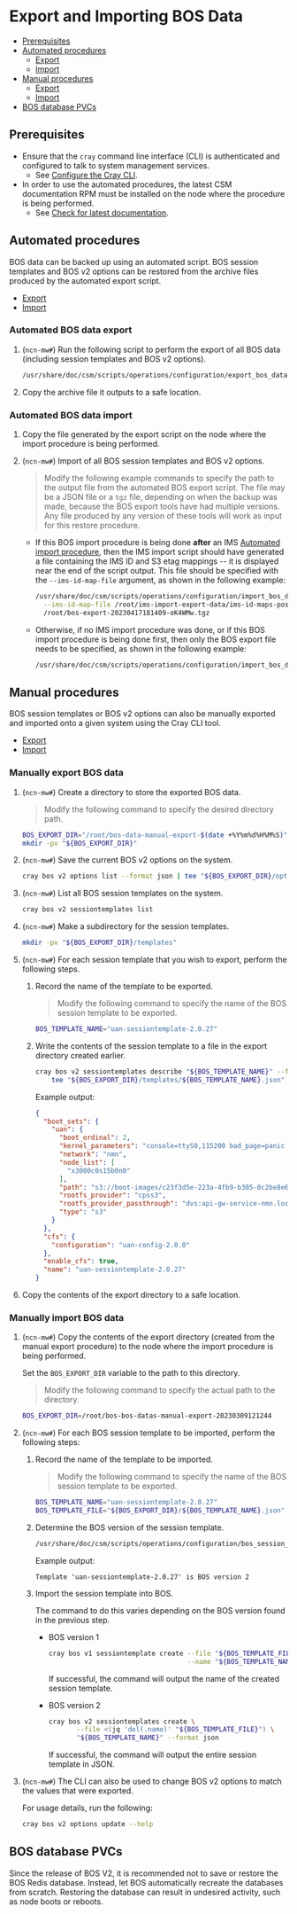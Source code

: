 # Export and Importing BOS Data

- [Prerequisites](#prerequisites)
- [Automated procedures](#automated-procedures)
  - [Export](#automated-bos-data-export)
  - [Import](#automated-bos-data-import)
- [Manual procedures](#manual-procedures)
  - [Export](#manually-export-bos-data)
  - [Import](#manually-import-bos-data)
- [BOS database PVCs](#bos-database-pvcs)

## Prerequisites

- Ensure that the `cray` command line interface (CLI) is authenticated and configured to talk to system management services.
  - See [Configure the Cray CLI](../configure_cray_cli.md).
- In order to use the automated procedures, the latest CSM documentation RPM must be installed on the node where the procedure is being performed.
  - See [Check for latest documentation](../../update_product_stream/README.md#check-for-latest-documentation).

## Automated procedures

BOS data can be backed up using an automated script. BOS session templates and BOS v2 options can be restored from the archive files produced by
the automated export script.

- [Export](#automated-bos-data-export)
- [Import](#automated-bos-data-import)

### Automated BOS data export

1. (`ncn-mw#`) Run the following script to perform the export of all BOS data (including session templates and BOS v2 options).

   ```bash
   /usr/share/doc/csm/scripts/operations/configuration/export_bos_data.sh
   ```

1. Copy the archive file it outputs to a safe location.

### Automated BOS data import

1. Copy the file generated by the export script on the node where the import procedure is being performed.

1. (`ncn-mw#`) Import of all BOS session templates and BOS v2 options.

   > Modify the following example commands to specify the path to the output file from the automated BOS export script.
   > The file may be a JSON file or a `tgz` file, depending on when the backup was made, because the BOS export tools
   > have had multiple versions. Any file produced by any version of these tools will work as input for this restore procedure.

   - If this BOS import procedure is being done **after** an IMS
     [Automated import procedure](../image_management/Exporting_and_Importing_IMS_Data.md#automated-import-procedure),
     then the IMS import script should have generated a file containing the IMS ID and S3 etag mappings -- it is displayed near
     the end of the script output. This file should be specified with the `--ims-id-map-file` argument, as shown in the following
     example:

      ```bash
      /usr/share/doc/csm/scripts/operations/configuration/import_bos_data.sh \
        --ims-id-map-file /root/ims-import-export-data/ims-id-maps-post-import-12f86451ce7c49d79e345bee42cc8586.json \
        /root/bos-export-20230417181409-oK4WMw.tgz
      ```

   - Otherwise, if no IMS import procedure was done, or if this BOS import procedure is being done first, then only the
     BOS export file needs to be specified, as shown in the following example:

      ```bash
      /usr/share/doc/csm/scripts/operations/configuration/import_bos_data.sh /root/bos-export-20230417181409-oK4WMw.tgz
      ```

## Manual procedures

BOS session templates or BOS v2 options can also be manually exported and imported onto a given system using the Cray CLI tool.

- [Export](#manually-export-bos-data)
- [Import](#manually-import-bos-data)

### Manually export BOS data

1. (`ncn-mw#`) Create a directory to store the exported BOS data.

   > Modify the following command to specify the desired directory path.

   ```bash
   BOS_EXPORT_DIR="/root/bos-data-manual-export-$(date +%Y%m%d%H%M%S)"
   mkdir -pv "${BOS_EXPORT_DIR}"
   ```

1. (`ncn-mw#`) Save the current BOS v2 options on the system.

    ```bash
    cray bos v2 options list --format json | tee "${BOS_EXPORT_DIR}/options.json"
    ```

1. (`ncn-mw#`) List all BOS session templates on the system.

   ```bash
   cray bos v2 sessiontemplates list
   ```

1. (`ncn-mw#`) Make a subdirectory for the session templates.

   ```bash
   mkdir -pv "${BOS_EXPORT_DIR}/templates"
   ```

1. (`ncn-mw#`) For each session template that you wish to export, perform the following steps.

   1. Record the name of the template to be exported.

      > Modify the following command to specify the name of the BOS session template to be exported.

      ```bash
      BOS_TEMPLATE_NAME="uan-sessiontemplate-2.0.27"
      ```

   1. Write the contents of the session template to a file in the export directory created earlier.

      ```bash
      cray bos v2 sessiontemplates describe "${BOS_TEMPLATE_NAME}" --format json |
          tee "${BOS_EXPORT_DIR}/templates/${BOS_TEMPLATE_NAME}.json"
      ```

      Example output:

      ```json
      {
        "boot_sets": {
          "uan": {
            "boot_ordinal": 2,
            "kernel_parameters": "console=ttyS0,115200 bad_page=panic crashkernel=340M hugepagelist=2m-2g intel_iommu=off intel_pstate=disable iommu=pt ip=nmn0:dhcp numa_interleave_omit=headless numa_zonelist_order=node oops=panic pageblock_order=14 pcie_ports=native printk.synchronous=y quiet rd.neednet=1 rd.retry=10 rd.shell turbo_boost_limit=999 ifmap=net2:nmn0,lan0:hsn0,lan1:hsn1 spire_join_token=${SPIRE_JOIN_TOKEN}",
            "network": "nmn",
            "node_list": [
              "x3000c0s15b0n0"
            ],
            "path": "s3://boot-images/c23f3d5e-223a-4fb9-b305-0c2be8e63615/manifest.json",
            "rootfs_provider": "cpss3",
            "rootfs_provider_passthrough": "dvs:api-gw-service-nmn.local:300:nmn0",
            "type": "s3"
          }
        },
        "cfs": {
          "configuration": "uan-config-2.0.0"
        },
        "enable_cfs": true,
        "name": "uan-sessiontemplate-2.0.27"
      }
      ```

1. Copy the contents of the export directory to a safe location.

### Manually import BOS data

1. (`ncn-mw#`) Copy the contents of the export directory (created from the manual export procedure) to the node where the import procedure is being performed.

   Set the `BOS_EXPORT_DIR` variable to the path to this directory.

   > Modify the following command to specify the actual path to the directory.

   ```bash
   BOS_EXPORT_DIR=/root/bos-bos-datas-manual-export-20230309121244
   ```

1. (`ncn-mw#`) For each BOS session template to be imported, perform the following steps:

   1. Record the name of the template to be imported.

      > Modify the following command to specify the name of the BOS session template to be exported.

      ```bash
      BOS_TEMPLATE_NAME="uan-sessiontemplate-2.0.27"
      BOS_TEMPLATE_FILE="${BOS_EXPORT_DIR}/${BOS_TEMPLATE_NAME}.json"
      ```

   1. Determine the BOS version of the session template.

      ```bash
      /usr/share/doc/csm/scripts/operations/configuration/bos_session_template_version.py "${BOS_TEMPLATE_FILE}"
      ```

      Example output:

      ```text
      Template 'uan-sessiontemplate-2.0.27' is BOS version 2
      ```

   1. Import the session template into BOS.

      The command to do this varies depending on the BOS version found in the previous step.

      - BOS version 1

         ```bash
         cray bos v1 sessiontemplate create --file "${BOS_TEMPLATE_FILE}" \
                                            --name "${BOS_TEMPLATE_NAME}"
         ```

         If successful, the command will output the name of the created session template.

      - BOS version 2

         ```bash
         cray bos v2 sessiontemplates create \
                --file <(jq 'del(.name)' "${BOS_TEMPLATE_FILE}") \
                "${BOS_TEMPLATE_NAME}" --format json
         ```

         If successful, the command will output the entire session template in JSON.

1. (`ncn-mw#`) The CLI can also be used to change BOS v2 options to match the values that were exported.

   For usage details, run the following:

   ```bash
   cray bos v2 options update --help
   ```

## BOS database PVCs

Since the release of BOS V2, it is recommended not to save or restore the BOS Redis database. Instead, let BOS automatically recreate the databases from scratch.
Restoring the database can result in undesired activity, such as node boots or reboots.
